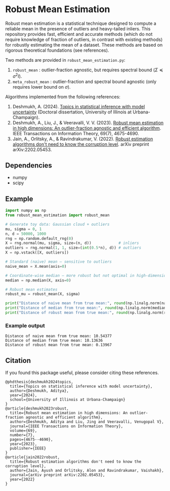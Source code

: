 # Robust Mean Estimation
Robust mean estimation is a statistical technique designed to compute a reliable mean in the presence of outliers and heavy-tailed inliers.
This repository provides fast, efficient and accurate methods (which do not require knowledge of fraction of outliers, in contrast with existing methods) for robustly estimating the mean of a dataset.
These methods are based on rigorous theoretical foundations (see references).

Two methods are provided in `robust_mean_estimation.py`:
1) `robust_mean` : outlier-fraction agnostic, but requires spectral bound ($\Sigma\preceq\sigma^2 I$).
2) `meta_robust_mean` : outlier-fraction and spectral bound agnostic (only requires lower bound on $\sigma$).
   
Algorithms implemented from the following references:
1) Deshmukh, A. (2024). [Topics in statistical inference with model uncertainty](https://www.ideals.illinois.edu/items/131409/bitstreams/436773/data.pdf) (Doctoral dissertation, University of Illinois at Urbana-Champaign).
2) Deshmukh, A., Liu, J., & Veeravalli, V. V. (2023). [Robust mean estimation in high dimensions: An outlier-fraction agnostic and efficient algorithm](https://arxiv.org/abs/2102.08573). IEEE Transactions on Information Theory, 69(7), 4675-4690.
3) Jain, A., Orlitsky, A., & Ravindrakumar, V. (2022). [Robust estimation algorithms don't need to know the corruption level](https://arxiv.org/pdf/2202.05453). arXiv preprint arXiv:2202.05453.

## Dependencies
- numpy
- scipy

## Example
```python
import numpy as np
from robust_mean_estimation import robust_mean

# Generate toy data: Gaussian cloud + outliers
mu, sigma = 0, 1
n, d = 50000, 1000
rng = np.random.default_rng(0)
X = rng.normal(mu, sigma, size=(n, d))            # inliers
outliers = rng.normal(1, 1, size=(int(0.5*n), d)) # outliers
X = np.vstack([X, outliers])

# Standard (naive) mean — sensitive to outliers
naive_mean = X.mean(axis=0)

# Coordinate-wise median — more robust but not optimal in high-dimensions
median = np.median(X, axis=0)

# Robust mean estimates
robust_mu = robust_mean(X, sigma)

print("Distance of naive mean from true mean:", round(np.linalg.norm(naive_mean - mu),5))
print("Distance of median from true mean:", round(np.linalg.norm(median - mu),5))
print("Distance of robust mean from true mean:", round(np.linalg.norm(robust_mu - mu),5))
```
### Example output
```
Distance of naive mean from true mean: 10.54377
Distance of median from true mean: 10.13636
Distance of robust mean from true mean: 0.13967
```

## Citation
If you found this package useful, please consider citing these references.
```
@phdthesis{deshmukh2024topics,
  title={Topics on statistical inference with model uncertainty},
  author={Deshmukh, Aditya},
  year={2024},
  school={University of Illinois at Urbana-Champaign}
}
@article{deshmukh2023robust,
  title={Robust mean estimation in high dimensions: An outlier-fraction agnostic and efficient algorithm},
  author={Deshmukh, Aditya and Liu, Jing and Veeravalli, Venugopal V},
  journal={IEEE Transactions on Information Theory},
  volume={69},
  number={7},
  pages={4675--4690},
  year={2023},
  publisher={IEEE}
}
@article{jain2022robust,
  title={Robust estimation algorithms don't need to know the corruption level},
  author={Jain, Ayush and Orlitsky, Alon and Ravindrakumar, Vaishakh},
  journal={arXiv preprint arXiv:2202.05453},
  year={2022}
}
```
